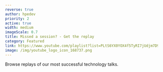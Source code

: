 ```yaml
---
reverse: true
author: hpedev
priority: 2
active: true
width: medium
imageScale: 0.7
title: Missed a session? - Get the replay
category: Featured
link: https://www.youtube.com/playlist?list=PLtS6YX0YOX4f5TyRI7jUdjm7D9H4laNlF
image: /img/youtube_logo_icon_168737.png
---
```

Browse replays of our most successful technology talks.